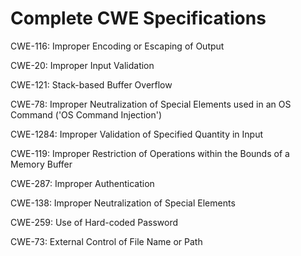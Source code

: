 

# Complete CWE Specifications

CWE-116: Improper Encoding or Escaping of Output

CWE-20: Improper Input Validation

CWE-121: Stack-based Buffer Overflow

CWE-78: Improper Neutralization of Special Elements used in an OS Command ('OS Command Injection')

CWE-1284: Improper Validation of Specified Quantity in Input

CWE-119: Improper Restriction of Operations within the Bounds of a Memory Buffer

CWE-287: Improper Authentication

CWE-138: Improper Neutralization of Special Elements

CWE-259: Use of Hard-coded Password

CWE-73: External Control of File Name or Path